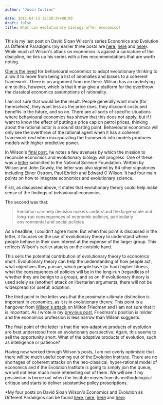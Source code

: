 ```yaml
---
author: "Jason Collins"

date: 2011-04-13 12:28:29+00:00
draft: false
title: What can evolutionary biology offer economics?
---
```


This is my last post on David Sloan Wilson's series Economics and Evolution as Different Paradigms (my earlier three posts are [here](https://www.jasoncollins.blog/the-evolution-institute/), [here](https://www.jasoncollins.blog/wilson-on-economics-and-evolution/) and [here](https://www.jasoncollins.blog/evolution-and-the-invisible-hand/)). While much of Wilson's attack on economics is against a caricature of the discipline, he ties up his series with a few recommendations that are worth noting.

[One is the need](http://scienceblogs.com/evolution/2010/07/21/economics-and-evolution-as-dif-10/) for behavioural economics to adopt evolutionary thinking to allow it to move from being a list of anomalies and biases to a coherent framework. There is no argument from me there. Wilson has an underlying aim to this, however, which is that it may give a platform for the overthrow the classical economics assumptions of rationality.

I am not sure that would be the result. People generally want more (for themselves), they want less as the price rises, they discount costs and benefits in the future, and so on. There are all sorts of specific situations where behavioural economics has shown that this does not apply, but if I want to know the effect of putting a price cap on petrol prices, thinking about the rational actor is a sound starting point. Behavioural economics will only see the overthrow of the rational agent when it has a coherent framework _and_ when incorporating the framework into models produces models with higher predictive power.

In Wilson's [final post](http://scienceblogs.com/evolution/2010/10/17/economics-and-evolution-as-dif-11/), he notes a few avenues by which the mission to reconcile economics and evolutionary biology will progress. One of these was a [letter](http://evolution-institute.org/sites/default/files/articles/NSF-EvoEco-White-Paper.pdf) submitted to the National Science Foundation. Written by Wilson and John Gowdy, the letter was also signed by 64 other signatories including Elinor Ostrom, Paul Ehrlich and Edward O Wilson. It had four main points on how to integrate economics and evolutionary science.

First, as discussed above, it states that evolutionary theory could help make sense of the findings of behavioural economics.

The second was that:


<blockquote>Evolution can help decision makers understand the large-scale and long-run consequences of economic policies, particularly environmental and social policies</blockquote>


As a headline, I couldn't agree more. But when this point is discussed in the letter, it focuses on the use of evolutionary theory to understand where people behave in their own interest at the expense of the larger group. This reflects Wilson's earlier attacks on the invisible hand.

This sells the potential contribution of evolutionary theory to economics short. Evolutionary theory can help the understanding of how people act, what objectives they pursue, which people have (or had) higher fitness, what the consequences of policies will be in the long-run (regardless of whether they are benign to a group), and so on. If evolutionary theory is used solely as (another) attack on libertarian arguments, there will not be widespread (or useful) adoption.

The third point in the letter was that the proximate-ultimate distinction is important in economics, as it is in evolutionary theory. This point is a hangover from [Wilson's attack](http://scienceblogs.com/evolution/2009/12/16/economics-and-evolution-as-dif-2/) on Milton Friedman and I am not sure that it is important. As I wrote in my [previous post](https://www.jasoncollins.blog/wilson-on-economics-and-evolution/), Friedman's position is milder and the economics profession is less narrow than Wilson suggests.

The final point of the letter is that the non-adaptive products of evolution are best understood from an evolutionary perspective. Again, this seems to sell the opportunity short. What of the _adaptive_ products of evolution, such as intelligence or patience?

Having now worked through Wilson's posts, I am not overly optimistic that there will be much useful coming out of the [Evolution Institute](https://www.jasoncollins.blog/the-evolution-institute/). There are no shortages of coherent attacks on the neo-classical, hyper-rational model of economics and if the Evolution Institute is going to simply join the queue, we will not hear much more interesting out of them. We will see if my pessimism is borne out when the Institute moves from its methodological critique and starts to deliver substantive policy proscriptions.

*My four posts on David Sloan Wilson's Economics and Evolution as Different Paradigms can be found [here](https://www.jasoncollins.blog/the-evolution-institute/), [here](https://www.jasoncollins.blog/wilson-on-economics-and-evolution/), [here](https://www.jasoncollins.blog/evolution-and-the-invisible-hand/) and [here](https://www.jasoncollins.blog/what-can-evolutionary-biology-offer-economics/).
